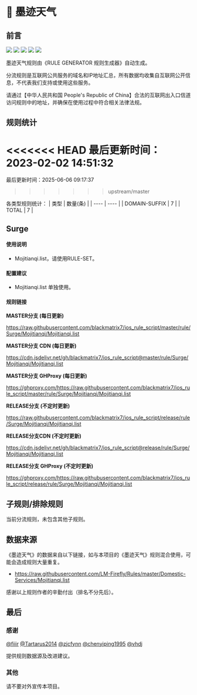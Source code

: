 # 🧸 墨迹天气

## 前言

![](https://shields.io/badge/-移除重复规则-ff69b4) ![](https://shields.io/badge/-DOMAIN与DOMAIN--SUFFIX合并-green) ![](https://shields.io/badge/-DOMAIN--SUFFIX间合并-critical) ![](https://shields.io/badge/-DOMAIN--SUFFIX与DOMAIN--KEYWORD合并-blue) ![](https://shields.io/badge/-IP--CIDR(6)合并-blueviolet) 

墨迹天气规则由《RULE GENERATOR 规则生成器》自动生成。

分流规则是互联网公共服务的域名和IP地址汇总，所有数据均收集自互联网公开信息，不代表我们支持或使用这些服务。

请通过【中华人民共和国 People's Republic of China】合法的互联网出入口信道访问规则中的地址，并确保在使用过程中符合相关法律法规。

## 规则统计

<<<<<<< HEAD
最后更新时间：2023-02-02 14:51:32
=======
最后更新时间：2025-06-06 09:17:37
>>>>>>> upstream/master

各类型规则统计：
| 类型 | 数量(条)  | 
| ---- | ----  |
| DOMAIN-SUFFIX | 7  | 
| TOTAL | 7  | 


## Surge 

#### 使用说明
- Mojitianqi.list，请使用RULE-SET。

#### 配置建议
- Mojitianqi.list 单独使用。

#### 规则链接
**MASTER分支 (每日更新)**

https://raw.githubusercontent.com/blackmatrix7/ios_rule_script/master/rule/Surge/Mojitianqi/Mojitianqi.list

**MASTER分支 CDN (每日更新)**

https://cdn.jsdelivr.net/gh/blackmatrix7/ios_rule_script@master/rule/Surge/Mojitianqi/Mojitianqi.list

**MASTER分支 GHProxy (每日更新)**

https://ghproxy.com/https://raw.githubusercontent.com/blackmatrix7/ios_rule_script/master/rule/Surge/Mojitianqi/Mojitianqi.list

**RELEASE分支 (不定时更新)**

https://raw.githubusercontent.com/blackmatrix7/ios_rule_script/release/rule/Surge/Mojitianqi/Mojitianqi.list

**RELEASE分支CDN (不定时更新)**

https://cdn.jsdelivr.net/gh/blackmatrix7/ios_rule_script@release/rule/Surge/Mojitianqi/Mojitianqi.list

**RELEASE分支 GHProxy (不定时更新)**

https://ghproxy.com/https://raw.githubusercontent.com/blackmatrix7/ios_rule_script/release/rule/Surge/Mojitianqi/Mojitianqi.list

## 子规则/排除规则


当前分流规则，未包含其他子规则。

## 数据来源

《墨迹天气》的数据来自以下链接，如与本项目的《墨迹天气》规则混合使用，可能会造成规则大量重复。

- https://raw.githubusercontent.com/LM-Firefly/Rules/master/Domestic-Services/Mojitianqi.list


感谢以上规则作者的辛勤付出（排名不分先后）。

## 最后

### 感谢

[@fiiir](https://github.com/fiiir) [@Tartarus2014](https://github.com/Tartarus2014) [@zjcfynn](https://github.com/zjcfynn) [@chenyiping1995](https://github.com/chenyiping1995) [@vhdj](https://github.com/vhdj)

提供规则数据源及改进建议。

### 其他

请不要对外宣传本项目。